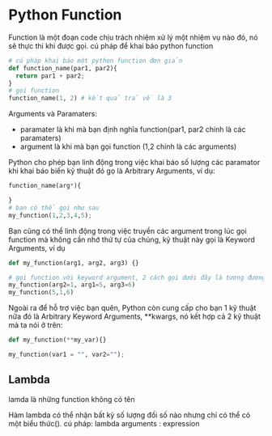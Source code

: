 # Python Function
Function là một đoạn code chịu trách nhiệm xử lý một nhiệm vụ nào đó, nó sẽ thực thi khi được gọi.
cú pháp để khai báo python function
```python
# cú pháp khai báo một python function đơn giản
def function_name(par1, par2){
  return par1 + par2;
}
# gọi function
function_name(1, 2) # kết quả trả về là 3
```
Arguments và Paramaters: 
- paramater là khi mà bạn định nghĩa function(par1, par2 chính là các paramaters)
- argument là khi mà bạn gọi function (1,2 chính là các arguments)

Python cho phép bạn linh động trong việc khai báo số lượng các paramator khi khai báo biến kỹ thuật đó gọ là Arbitrary Arguments, ví dụ:
```python
function_name(arg*){

}
# bạn có thể gọi như sau
my_function(1,2,3,4,5);
```
Bạn cũng có thể linh động trong việc truyền các argument trong lúc gọi function mà không cần nhớ thứ tự của chúng, kỹ thuật này gọi là Keyword Arguments, ví dụ
```python
def my_function(arg1, arg2, arg3) {}

# gọi function với keyword argument, 2 cách gọi dưới đây là tương đương nhau
my_function(arg2=1, arg1=5, arg3=6)
my_function(5,1,6)

```
Ngoài ra để hỗ trợ việc bạn quên, Python còn cung cấp cho bạn 1 kỹ thuật nữa đó là Arbitrary Keyword Arguments, **kwargs, nó kết hợp cả 2 kỹ thuật mà ta nói ở trên:
```python
def my_function(**my_var){}

my_function(var1 = "", var2="");
```

## Lambda
lamda là những function không có tên

Hàm lambda có thể nhận bất kỳ số lượng đối số nào nhưng chỉ có thể có một biểu thức().
cú pháp: lambda arguments : expression

